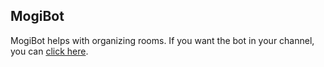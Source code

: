## MogiBot

MogiBot helps with organizing rooms. If you want the bot in your channel, you can [click here](https://discordapp.com/oauth2/authorize?client_id=450127943012712448&scope=bot).